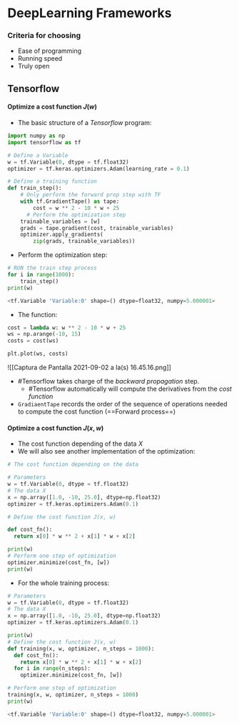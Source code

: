 ---
---

# DeepLearning Frameworks

### Criteria for choosing
- Ease of programming
- Running speed
- Truly open

## Tensorflow

#### Optimize a cost function $J(w)$
- The basic structure of a *Tensorflow* program:

```python
import numpy as np
import tensorflow as tf

# Define a Variable
w = tf.Variable(0, dtype = tf.float32)
optimizer = tf.keras.optimizers.Adam(learning_rate = 0.1)

# Define a training function
def train_step():
	# Only perform the forward prop step with TF
 	with tf.GradientTape() as tape:
    	cost = w ** 2 - 10 * w + 25
	  # Perform the optimization step
	trainable_variables = [w]
	grads = tape.gradient(cost, trainable_variables)
	optimizer.apply_gradients(
		zip(grads, trainable_variables))
```

- Perform the optimization step:
```python
# RUN the train step process
for i in range(1000):
	train_step()
print(w)
```
```python
<tf.Variable 'Variable:0' shape=() dtype=float32, numpy=5.000001>
```

- The function:
```python
cost = lambda w: w ** 2 - 10 * w + 25
ws = np.arange(-10, 15)
costs = cost(ws)

plt.plot(ws, costs)
```

![[Captura de Pantalla 2021-09-02 a la(s) 16.45.16.png]]

- #Tensorflow takes charge of the *backward propagation* step.
	- #Tensorflow automatically will compute the derivatives from the *cost function*
- `GradiaentTape` records the order of the sequence of operations needed to compute the cost function (==Forward process==)

#### Optimize a cost function $J(x, w)$
- The cost function depending of the data $X$
- We will also see another implementation of the optimization:

```python
# The cost function depending on the data

# Parameters
w = tf.Variable(0, dtype = tf.float32)
# The data X
x = np.array([1.0, -10, 25.0], dtype=np.float32)
optimizer = tf.keras.optimizers.Adam(0.1)

# Define the cost function J(x, w)

def cost_fn():
  return x[0] * w ** 2 + x[1] * w + x[2]

print(w)
# Perform one step of optimization
optimizer.minimize(cost_fn, [w])
print(w)
```

- For the whole training process:
```python
# Parameters
w = tf.Variable(0, dtype = tf.float32)
# The data X
x = np.array([1.0, -10, 25.0], dtype=np.float32)
optimizer = tf.keras.optimizers.Adam(0.1)

print(w)
# Define the cost function J(x, w)
def training(x, w, optimizer, n_steps = 1000):
  def cost_fn():
    return x[0] * w ** 2 + x[1] * w + x[2]
  for i in range(n_steps):
    optimizer.minimize(cost_fn, [w])

# Perform one step of optimization
training(x, w, optimizer, n_steps = 1000)
print(w)
```
```python
<tf.Variable 'Variable:0' shape=() dtype=float32, numpy=5.000001>
```